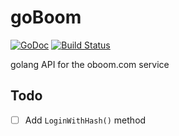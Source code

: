 goBoom
======
[![GoDoc](https://godoc.org/github.com/cryptix/goBoom?status.svg)](https://godoc.org/github.com/cryptix/goBoom)
[![Build Status](https://travis-ci.org/cryptix/goBoom.svg?branch=master)](https://travis-ci.org/cryptix/goBoom)


golang API for the oboom.com service


## Todo
- [ ] Add `LoginWithHash()` method
